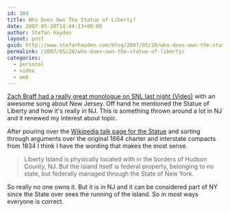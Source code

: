 ```yaml
---
id: 384
title: Who Does Own The Statue of Liberty?
date: 2007-05-20T14:44:13+00:00
author: Stefan Hayden
layout: post
guid: http://www.stefanhayden.com/blog/2007/05/20/who-does-own-the-statue-of-liberty/
permalink: /2007/05/20/who-does-own-the-statue-of-liberty/
categories:
  - personal
  - video
  - web
---
```

<p><a href="http://youtube.com/watch?v=Ms-vW-2vZN0">Zach Braff had a really great monologue on SNL last night (Video)</a> with an awesome song about New Jersey. Off hand he mentioned the Statue of Liberty and how it's really in NJ. This is something thrown around a lot in NJ and it renewed my interest about topic.</p>
<p>After pouring over the <a href="http://en.wikipedia.org/wiki/Talk:Statue_of_Liberty#Liberty_Island_in_New_York_or_New_Jersey.3F">Wikipedia talk page for the Statue</a> and sorting through arguments over the original 1664 charter and interstate compacts from 1834 I think I have the wording that makes the most sense.</p>
<blockquote><p>Liberty Island is physically located with in the borders of Hudson County, NJ. But the island itself is federal property, belonging to no state, but federally managed through the State of New York.</p></blockquote>
<p>So really no one owns it. But it is in NJ and it can be considered part of NY since the State over sees the running of the island. So in most ways everyone is correct.</p>
